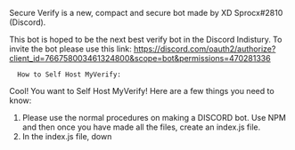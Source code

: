 Secure Verify is a new, compact and secure bot made by XD Sprocx#2810 (Discord).

This bot is hoped to be the next best verify bot in the Discord Indistury. To invite the bot please use this link:
https://discord.com/oauth2/authorize?client_id=766758003461324800&scope=bot&permissions=470281336

      How to Self Host MyVerify:
      
Cool! You want to Self Host MyVerify! Here are a few things you need to know:

1. Please use the normal procedures on making a DISCORD bot. Use NPM and then once you have made all the files, create an index.js file.
2. In the index.js file, down
